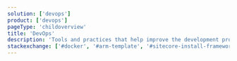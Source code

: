 ```yaml
---
solution: ['devops']
product: ['devops']
pageType: 'childoverview'
title: 'DevOps'
description: 'Tools and practices that help improve the development process '
stackexchange: ['#docker', '#arm-template', '#sitecore-install-framework']
---
```


